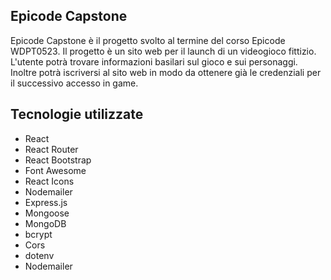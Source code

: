 ## Epicode Capstone

Epicode Capstone è il progetto svolto al termine del corso Epicode WDPT0523. Il progetto è un sito web per il launch di un videogioco fittizio. L'utente potrà trovare informazioni basilari sul gioco e sui personaggi. Inoltre potrà iscriversi al sito web in modo da ottenere già le credenziali per il successivo accesso in game.

## Tecnologie utilizzate

- React
- React Router
- React Bootstrap
- Font Awesome
- React Icons
- Nodemailer
- Express.js
- Mongoose
- MongoDB
- bcrypt
- Cors
- dotenv
- Nodemailer

